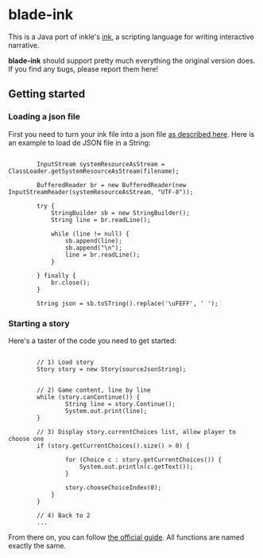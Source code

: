 # blade-ink

This is a Java port of inkle's [ink](https://github.com/inkle/ink), a scripting language for writing interactive narrative.

**blade-ink** should support pretty much everything the original version does. If you find any bugs, please report them here!

## Getting started

### Loading a json file

First you need to turn your ink file into a json file [as described here](https://github.com/inkle/ink#using-inklecate-on-the-command-line).  Here is an example to load de JSON file in a String:

```
		
		InputStream systemResourceAsStream = ClassLoader.getSystemResourceAsStream(filename);

		BufferedReader br = new BufferedReader(new InputStreamReader(systemResourceAsStream, "UTF-8"));

		try {
			StringBuilder sb = new StringBuilder();
			String line = br.readLine();

			while (line != null) {
				sb.append(line);
				sb.append("\n");
				line = br.readLine();
			}

		} finally {
			br.close();
		}
		
		String json = sb.toSTring().replace('\uFEFF', ' ');
```

### Starting a story

Here's a taster of the code you need to get started:

```
		
		// 1) Load story
		Story story = new Story(sourceJsonString);
		

		// 2) Game content, line by line
		while (story.canContinue()) {
				String line = story.Continue();
				System.out.print(line);
		}

		// 3) Display story.currentChoices list, allow player to choose one
		if (story.getCurrentChoices().size() > 0) {

				for (Choice c : story.getCurrentChoices()) {
					System.out.println(c.getText());
				}

				story.chooseChoiceIndex(0);
			}
		}
		
		// 4) Back to 2
		...
```

From there on, you can follow [the official guide](https://github.com/inkle/ink/blob/master/Documentation/RunningYourInk.md#getting-started-with-the-runtime-api). All functions are named exactly the same.



